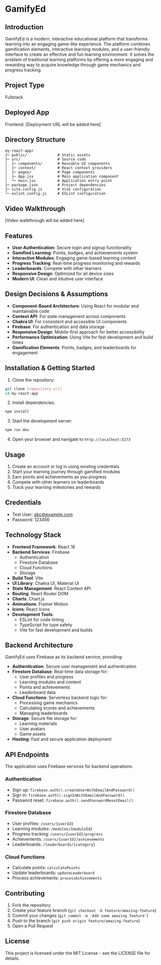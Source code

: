 # GamifyEd

## Introduction
GamifyEd is a modern, interactive educational platform that transforms learning into an engaging game-like experience. The platform combines gamification elements, interactive learning modules, and a user-friendly interface to create an effective and fun learning environment. It solves the problem of traditional learning platforms by offering a more engaging and rewarding way to acquire knowledge through game mechanics and progress tracking.

## Project Type
Fullstack

## Deployed App
Frontend: [Deployment URL will be added here]

## Directory Structure
```
my-react-app/
├─ public/              # Static assets
├─ src/                 # Source code
│  ├─ components/       # Reusable UI components
│  ├─ context/          # React context providers
│  ├─ pages/            # Page components
│  ├─ App.jsx           # Main application component
│  └─ main.jsx          # Application entry point
├─ package.json         # Project dependencies
├─ vite.config.js       # Vite configuration
└─ eslint.config.js     # ESLint configuration
```

## Video Walkthrough
[Video walkthrough will be added here]

## Features
- **User Authentication**: Secure login and signup functionality
- **Gamified Learning**: Points, badges, and achievements system
- **Interactive Modules**: Engaging game-based learning content
- **Progress Tracking**: Real-time progress monitoring and rewards
- **Leaderboards**: Compete with other learners
- **Responsive Design**: Optimized for all device sizes
- **Modern UI**: Clean and intuitive user interface

## Design Decisions & Assumptions
- **Component-Based Architecture**: Using React for modular and maintainable code
- **Context API**: For state management across components
- **Chakra UI**: For consistent and accessible UI components
- **Firebase**: For authentication and data storage
- **Responsive Design**: Mobile-first approach for better accessibility
- **Performance Optimization**: Using Vite for fast development and build times
- **Gamification Elements**: Points, badges, and leaderboards for engagement

## Installation & Getting Started
1. Clone the repository:
```bash
git clone [repository-url]
cd my-react-app
```

2. Install dependencies:
```bash
npm install
```

3. Start the development server:
```bash
npm run dev
```

4. Open your browser and navigate to `http://localhost:5173`

## Usage
1. Create an account or log in using existing credentials
2. Start your learning journey through gamified modules
3. Earn points and achievements as you progress
4. Compete with other learners on leaderboards
5. Track your learning milestones and rewards

## Credentials
- Test User: abc@example.com
- Password: 123456

## Technology Stack
- **Frontend Framework**: React 18
- **Backend Services**: Firebase
  - Authentication
  - Firestore Database
  - Cloud Functions
  - Storage
- **Build Tool**: Vite
- **UI Library**: Chakra UI, Material UI
- **State Management**: React Context API
- **Routing**: React Router DOM
- **Charts**: Chart.js
- **Animations**: Framer Motion
- **Icons**: React Icons
- **Development Tools**:
  - ESLint for code linting
  - TypeScript for type safety
  - Vite for fast development and builds

## Backend Architecture
GamifyEd uses Firebase as its backend service, providing:
- **Authentication**: Secure user management and authentication
- **Firestore Database**: Real-time data storage for:
  - User profiles and progress
  - Learning modules and content
  - Points and achievements
  - Leaderboard data
- **Cloud Functions**: Serverless backend logic for:
  - Processing game mechanics
  - Calculating scores and achievements
  - Managing leaderboards
- **Storage**: Secure file storage for:
  - Learning materials
  - User avatars
  - Game assets
- **Hosting**: Fast and secure application deployment

## API Endpoints
The application uses Firebase services for backend operations:

### Authentication
- Sign up: `firebase.auth().createUserWithEmailAndPassword()`
- Sign in: `firebase.auth().signInWithEmailAndPassword()`
- Password reset: `firebase.auth().sendPasswordResetEmail()`

### Firestore Database
- User profiles: `/users/{userId}`
- Learning modules: `/modules/{moduleId}`
- Progress tracking: `/users/{userId}/progress`
- Achievements: `/users/{userId}/achievements`
- Leaderboards: `/leaderboards/{category}`

### Cloud Functions
- Calculate points: `calculatePoints`
- Update leaderboards: `updateLeaderboard`
- Process achievements: `processAchievements`

## Contributing
1. Fork the repository
2. Create your feature branch (`git checkout -b feature/amazing-feature`)
3. Commit your changes (`git commit -m 'Add some amazing feature'`)
4. Push to the branch (`git push origin feature/amazing-feature`)
5. Open a Pull Request

## License
This project is licensed under the MIT License - see the LICENSE file for details.
